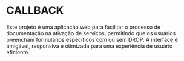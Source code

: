 # CALLBACK
Este projeto é uma aplicação web para facilitar o processo de documentação na ativação de serviços, permitindo que os usuários preencham formulários específicos com ou sem DROP. A interface é amigável, responsiva e otimizada para uma experiência de usuário eficiente.
